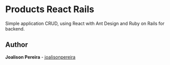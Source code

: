 <h1 align="left">
  <strong>Products React Rails</strong>
</h1>

<p align="left">
  Simple application CRUD, using React with Ant Design and Ruby on Rails for backend.
</p>

## Author

**Joalison Pereira** - [joalisonpereira](https://github.com/joalisonpereira)

